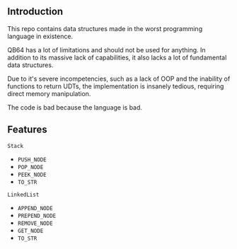 ## Introduction

This repo contains data structures made in the worst programming language in existence.  

QB64 has a lot of limitations and should not be used for anything. In addition to its massive lack of capabilities, it also lacks a lot of fundamental data structures.  

Due to it's severe incompetencies, such as a lack of OOP and the inability of functions to return UDTs, the implementation is insanely tedious, requiring direct memory manipulation. 

The code is bad because the language is bad.  

## Features

`Stack`
- `PUSH_NODE`
- `POP_NODE`
- `PEEK_NODE`
- `TO_STR`

`LinkedList`
- `APPEND_NODE`
- `PREPEND_NODE`
- `REMOVE_NODE`
- `GET_NODE`
- `TO_STR`